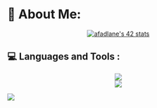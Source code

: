 
# 💫 About Me:

<p align="center">
  <a href="https://github.com/oakoudad/badge42">
    <img src="https://badge.mediaplus.ma/darkblue/afadlane" alt="afadlane's 42 stats">
  </a>
</p>

## 💻 Languages and Tools :

<div align="center">
    <img src="https://skillicons.dev/icons?i=django,github,html,js,linux,postgres,postman,py,vscode," />
</div>
<div align="center">
    <img src="https://skillicons.dev/icons?i=git,bash,docker,c,vim,cpp,discord,linkedin,mysql," />
</div>

![](https://github-readme-stats.vercel.app/api/top-langs/?username=Abdeladim-Fadlane&theme=react&hide_border=false&include_all_commits=true&count_private=true&layout=compact)

<!-- Proudly created with GPRM ( https://gprm.itsvg.in ) -->

<!-- Proudly created with GPRM ( https://gprm.itsvg.in ) -->
